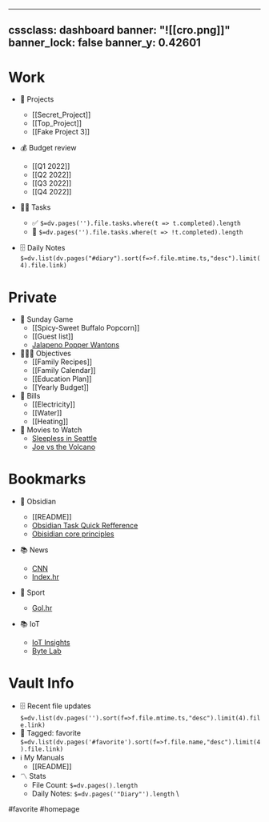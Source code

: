 
---
cssclass: dashboard
banner: "![[cro.png]]"
banner_lock: false
banner_y: 0.42601
---

# Work
- 💼 Projects  
	-  [[Secret_Project]]
	- [[Top_Project]]
	- [[Fake Project 3]]

- 💰 Budget review
	- [[Q1 2022]]
	- [[Q2 2022]]
	- [[Q3 2022]]
	- [[Q4 2022]]

- 💆‍♂️ Tasks
	- ✅ `$=dv.pages('').file.tasks.where(t => t.completed).length`
	- 🚧 `$=dv.pages('').file.tasks.where(t => !t.completed).length`
	
- 🗄️ Daily Notes
 `$=dv.list(dv.pages("#diary").sort(f=>f.file.mtime.ts,"desc").limit(4).file.link)`

# Private
- 🏈 Sunday Game
	- [[Spicy-Sweet Buffalo Popcorn]]
	- [[Guest list]]
	- [Jalapeno Popper Wantons](https://www.allrecipes.com/recipe/166991/jalapeno-popper-wontons/)
- 👨‍👩‍👦 Objectives
	- [[Family Recipes]]
	- [[Family Calendar]]
	- [[Education Plan]]
	- [[Yearly Budget]]
- 🌅  Bills
	- [[Electricity]]
	- [[Water]]
	- [[Heating]]  
- 🎥 Movies to Watch
	- [Sleepless in Seattle](https://www.imdb.com/title/tt0108160/)
	- [Joe vs the Volcano](https://www.imdb.com/title/tt0099892/)

 # Bookmarks
 - 🏡 Obsidian
	 - [[README]]
	- [Obsidian Task Quick Refference](https://obsidian-tasks-group.github.io/obsidian-tasks/quick-reference/)
	-  [Obisidian core principles](https://tfthacker.medium.com/obsidian-understanding-its-core-design-principles-7f3fafbd6e36)
	  
- 📚 News
	- [CNN](https://www.cnn.com)
	- [Index.hr](https://www.index.hr)

- 🏈 Sport
	- [Gol.hr](https://www.gol.hr)
	
- 📚 IoT
	- [IoT Insights](http://iotinsights.com)
	- [Byte Lab](www.byte-lab.com)


# Vault Info
- 🗄️ Recent file updates
 `$=dv.list(dv.pages('').sort(f=>f.file.mtime.ts,"desc").limit(4).file.link)`
- 🔖 Tagged:  favorite 
 `$=dv.list(dv.pages('#favorite').sort(f=>f.file.name,"desc").limit(4).file.link)`
 - ℹ️ My Manuals
	 - [[README]]
- 〽️ Stats
	-  File Count: `$=dv.pages().length`
	-  Daily Notes: `$=dv.pages('"Diary"').length` \










#favorite #homepage